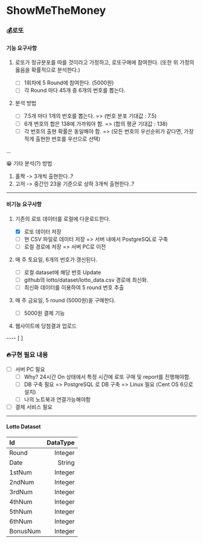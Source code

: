 # ShowMeTheMoney

### 💰로또

#### 기능 요구사항

1. 로또가 정규분포를 따를 것이라고 가정하고, 로또구매에 참여한다.
(또한 위 가정의 옳음을 확률적으로 분석한다.)

    - [ ] 1회차에 5 Round에 참여한다. (5000원)
    - [ ] 각 Round 마다 45개 중 6개의 번호를 뽑는다.

2. 분석 방법
   - [ ] 7.5개 마다 1개의 번호를 뽑는다. => (번호 분포 기대값 : 7.5)
   - [ ] 6개 번호의 합은 138에 가까워야 함. => (합의 평균 기대값 : 138)
   - [ ] 각 번호의 출현 확률은 동일해야 함. => (모든 번호의 우선순위가 같다면, 가장 적게 출현한 번호를 우선으로 선택)

...

😁 기타 분석(?) 방법
1. 홀짝 -> 3개씩 출현한다..?
2. 고저 -> 중간인 23을 기준으로 상하 3개씩 출현한다..?

----
 
#### 비기능 요구사항

1. 기존의 로또 데이터를 로컬에 다운로드한다.
    - [x] 로또 데이터 저장
    - [ ] 현 CSV 파일로 데이터 저장 => 서버 내에서 PostgreSQL로 구축
    - [ ] 로컬 경로에 저장 => 서버 PC로 이전 

2. 매 주 토요일, 6개의 번호가 갱신된다.
   - [ ] 로컬 dataset에 해당 번호 Update
   - [ ] github의 lotto/dataset/lotto_data.csv 경로에 최신화.
   - [ ] 최신화 데이터를 이용하여 5 round 번호 추출

3. 매 주 금요일, 5 round (5000원)을 구매한다.

   - [ ] 5000원 결제 기능

4. 웹사이트에 당첨결과 업로드

---- [ ] 

### 🔥구현 필요 내용

  - [ ] 서버 PC 필요
      - [ ] Why? 24시간 On 상태에서 특정 시간에 로또 구매 및 report를 진행해야함. 
      - [ ] DB 구축 필요 => PostgreSQL 로 DB 구축 => Linux 필요 (Cent OS 6으로 설치)
      - [ ] 나의 노트북과 연결가능해야함

  - [ ] 결제 서비스 필요

----

#### Lotto Dataset

|Id|DataType|
|:---|---:|
|Round|Integer|
|Date|String|
|1stNum|Integer|
|2ndNum|Integer|
|3rdNum|Integer|
|4thNum|Integer|
|5thNum|Integer|
|6thNum|Integer|
|BonusNum|Integer|
